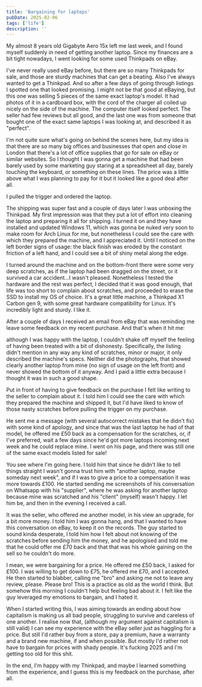 ```yaml
---
title: 'Bargaining for laptops'
pubDate: 2025-02-06
tags: ['life']
description: ''
---
```


My almost 8 years old Gigabyte Aero 15x left me last week, and I found myself suddenly in need of getting another laptop. Since my finances are a bit tight nowadays, I went looking for some used Thinkpads on eBay.

I've never really used eBay before, but there are so many Thinkpads for sale, and those are sturdy machines that can get a beating. Also I've always wanted to get a Thinkpad.
And so after a few days of going through listings I spotted one that looked promising.
I might not be that good at eBaying, but this one was selling 5 pieces of the same exact laptop's model. It had photos of it in a cardboard box, with the cord of the charger all coiled up nicely on the side of the machine. The computer itself looked perfect. The seller had few reviews but all good, and the last one was from someone that bought one of the exact same laptops I was looking at, and described it as "perfect".

I'm not quite sure what's going on behind the scenes here, but my idea is that there are so many big offices and businesses that open and close in London that there's a lot of office supplies that go for sale on eBay or similar websites.
So I thought I was gonna get a machine that had been barely used by some marketing guy staring at a spreadsheet all day, barely touching the keyboard, or something on these lines.
The price was a little above what I was planning to pay for it but it looked like a good deal after all.

I pulled the trigger and ordered the laptop.

The shipping was super fast and a couple of days later I was unboxing the Thinkpad.
My first impression was that they put a lot of effort into cleaning the laptop and preparing it all for shipping. I turned it on and they have installed and updated Windows 11, which was gonna be nuked very soon to make room for Arch Linux for me, but nonetheless I could see the care with which they prepared the machine, and I appreciated it.
Until I noticed on the left border signs of usage: the black finish was eroded by the constant friction of a left hand, and I could see a bit of shiny metal along the edge.

I turned around the machine and on the bottom-front there were some very deep scratches, as if the laptop had been dragged on the street, or it survived a car accident...I wasn't pleased.
Nonetheless I tested the hardware and the rest was perfect, I decided that it was good enough, that life was too short to complain about scratches, and proceeded to erase the SSD to install my OS of choice.
It's a great little machine, a Thinkpad X1 Carbon gen 9, with some great hardware compatibility for Linux. It's incredibly light and sturdy. I like it.

After a couple of days I received an email from eBay that was reminding me leave some feedback on my recent purchase. And that's when it hit me:

although I was happy with the laptop, I couldn't shake off myself the feeling of having been treated with a bit of dishonesty. Specifically, the listing didn't mention in any way any kind of scratches, minor or major, it only described the machine's specs. Neither did the photographs, that showed clearly another laptop from mine (no sign of usage on the left front) and never showed the bottom of it anyway. And I paid a little extra because I thought it was in such a good shape.

Put in front of having to give feedback on the purchase I felt like writing to the seller to complain about it. I told him I could see the care with which they prepared the machine and shipped it, but I'd have liked to know of those nasty scratches before pulling the trigger on my purchase.

He sent me a message (with several autocorrect mistakes that he didn't fix) with some kind of apology, and since that was the last laptop he had of that model, he offered me £50 back as a compensation for the scratches, or, if I've preferred, wait a few days since he'd got more laptops incoming next week and he could replace mine.
I went on his page, and there was still one of the same exact models listed for sale!

You see where I'm going here. I told him that since he didn't like to tell things straight I wasn't gonna trust him with "another laptop, maybe someday next week", and if I was to give a price to a compensation it was more towards £100.
He started sending me screenshots of his conversation on Whatsapp with his "supplier", where he was asking for another laptop because mine was scratched and his "client" (myself) wasn't happy.
I let him be, and then in the evening I received a call.

It was the seller, who offered me another model, in his view an upgrade, for a bit more money. I told him I was gonna hang, and that I wanted to have this conversation on eBay, to keep it on the records. The guy started to sound kinda desperate, I told him how I felt about not knowing of the scratches before sending him the money, and he apologised and told me that he could offer me £70 back and that that was his whole gaining on the sell so he couldn't do more.

I mean, we were bargaining for a price. He offered me £50 back, I asked for £100. I was willing to get down to £75, he offered me £70, and I accepted. He then started to blabber, calling me "bro" and asking me not to leave any review, please. Please bro!
This is a practice as old as the world I think. But somehow this morning I couldn't help but feeling bad about it. I felt like the guy leveraged my emotions to bargain, and I hated it.

When I started writing this, I was aiming towards an ending about how capitalism is making us all bad people, struggling to survive and careless of one another. I realise now that, (although my argument against capitalism is still valid) I can see my experience with the eBay seller just as haggling for a price. But still I'd rather buy from a store, pay a premium, have a warranty and a brand new machine, if and when possible. But mostly I'd rather not have to bargain for prices with shady people. It's fucking 2025 and I'm getting too old for this shit.

In the end, I'm happy with my Thinkpad, and maybe I learned something from the experience, and I guess this is my feedback on the purchase, after all.
